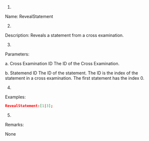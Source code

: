 1. 
Name: RevealStatement


2. 
Description: Reveals a statement from a cross examination.


3. 
Parameters:


a. 
Cross Examination ID
     The ID of the Cross Examination.


b. 
Statemend ID
     The ID of the statement. The ID is the index of the statement in a cross examination. The first statement has the index 0.


4. 
Examples:
```json
RevealStatement:[1|3];
```

 



5. 
Remarks:

None